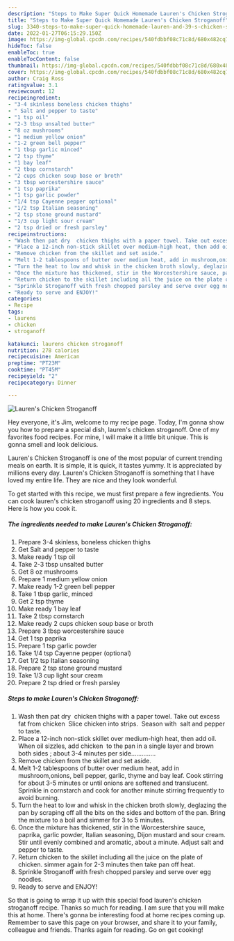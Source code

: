 ```yaml
---
description: "Steps to Make Super Quick Homemade Lauren's Chicken Stroganoff"
title: "Steps to Make Super Quick Homemade Lauren's Chicken Stroganoff"
slug: 3340-steps-to-make-super-quick-homemade-lauren-and-39-s-chicken-stroganoff
date: 2022-01-27T06:15:29.150Z
image: https://img-global.cpcdn.com/recipes/540fdbbf08c71c8d/680x482cq70/laurens-chicken-stroganoff-recipe-main-photo.jpg
hideToc: false
enableToc: true
enableTocContent: false
thumbnail: https://img-global.cpcdn.com/recipes/540fdbbf08c71c8d/680x482cq70/laurens-chicken-stroganoff-recipe-main-photo.jpg
cover: https://img-global.cpcdn.com/recipes/540fdbbf08c71c8d/680x482cq70/laurens-chicken-stroganoff-recipe-main-photo.jpg
author: Craig Ross
ratingvalue: 3.1
reviewcount: 12
recipeingredient:
- "3-4 skinless boneless chicken thighs"
- " Salt and pepper to taste"
- "1 tsp oil"
- "2-3 tbsp unsalted butter"
- "8 oz mushrooms"
- "1 medium yellow onion"
- "1-2 green bell pepper"
- "1 tbsp garlic minced"
- "2 tsp thyme"
- "1 bay leaf"
- "2 tbsp cornstarch"
- "2 cups chicken soup base or broth"
- "3 tbsp worcestershire sauce"
- "1 tsp paprika"
- "1 tsp garlic powder"
- "1/4 tsp Cayenne pepper optional"
- "1/2 tsp Italian seasoning"
- "2 tsp stone ground mustard"
- "1/3 cup light sour cream"
- "2 tsp dried or fresh parsley"
recipeinstructions:
- "Wash then pat dry  chicken thighs with a paper towel. Take out excess fat from chicken  Slice chicken into strips.  Season with  salt and pepper to taste."
- "Place a 12-inch non-stick skillet over medium-high heat, then add oil. When oil sizzles, add chicken  to the pan in a single layer and brown  both sides ; about 3-4 minutes per side.............."
- "Remove chicken from the skillet and set aside."
- "Melt 1-2 tablespoons of butter over medium heat, add in mushroom,onions, bell pepper, garlic, thyme and bay leaf. Cook stirring for about 3-5 minutes or until onions are softened and translucent. Sprinkle in cornstarch and cook for another minute stirring frequently to avoid burning."
- "Turn the heat to low and whisk in the chicken broth slowly, deglazing the pan by scraping off all the bits on the sides and bottom of the pan. Bring the mixture to a boil and simmer for 3 to 5 minutes."
- "Once the mixture has thickened, stir in the Worcestershire sauce, paprika, garlic powder, Italian seasoning, Dijon mustard and sour cream. Stir until evenly combined and aromatic, about a minute. Adjust salt and pepper to taste."
- "Return chicken to the skillet including all the juice on the plate of chicken. simmer again for 2-3 minutes then take pan off heat."
- "Sprinkle Stroganoff with fresh chopped parsley and serve over egg noodles."
- "Ready to serve and ENJOY!"
categories:
- Recipe
tags:
- laurens
- chicken
- stroganoff

katakunci: laurens chicken stroganoff 
nutrition: 278 calories
recipecuisine: American
preptime: "PT23M"
cooktime: "PT45M"
recipeyield: "2"
recipecategory: Dinner

---
```



![Lauren&#39;s Chicken Stroganoff](https://img-global.cpcdn.com/recipes/540fdbbf08c71c8d/680x482cq70/laurens-chicken-stroganoff-recipe-main-photo.jpg)

Hey everyone, it's Jim, welcome to my recipe page. Today, I'm gonna show you how to prepare a special dish, lauren&#39;s chicken stroganoff. One of my favorites food recipes. For mine, I will make it a little bit unique. This is gonna smell and look delicious.

Lauren&#39;s Chicken Stroganoff is one of the most popular of current trending meals on earth. It is simple, it is quick, it tastes yummy. It is appreciated by millions every day. Lauren&#39;s Chicken Stroganoff is something that I have loved my entire life. They are nice and they look wonderful.




To get started with this recipe, we must first prepare a few ingredients. You can cook lauren&#39;s chicken stroganoff using 20 ingredients and 8 steps. Here is how you cook it.

<!--inarticleads1-->

##### The ingredients needed to make Lauren&#39;s Chicken Stroganoff:

1. Prepare 3-4 skinless, boneless chicken thighs
1. Get  Salt and pepper to taste
1. Make ready 1 tsp oil
1. Take 2-3 tbsp unsalted butter
1. Get 8 oz mushrooms
1. Prepare 1 medium yellow onion
1. Make ready 1-2 green bell pepper
1. Take 1 tbsp garlic, minced
1. Get 2 tsp thyme
1. Make ready 1 bay leaf
1. Take 2 tbsp cornstarch
1. Make ready 2 cups chicken soup base or broth
1. Prepare 3 tbsp worcestershire sauce
1. Get 1 tsp paprika
1. Prepare 1 tsp garlic powder
1. Take 1/4 tsp Cayenne pepper (optional)
1. Get 1/2 tsp Italian seasoning
1. Prepare 2 tsp stone ground mustard
1. Take 1/3 cup light sour cream
1. Prepare 2 tsp dried or fresh parsley




<!--inarticleads2-->

##### Steps to make Lauren&#39;s Chicken Stroganoff:

1. Wash then pat dry  chicken thighs with a paper towel. Take out excess fat from chicken  Slice chicken into strips.  Season with  salt and pepper to taste.
1. Place a 12-inch non-stick skillet over medium-high heat, then add oil. When oil sizzles, add chicken  to the pan in a single layer and brown  both sides ; about 3-4 minutes per side..............
1. Remove chicken from the skillet and set aside.
1. Melt 1-2 tablespoons of butter over medium heat, add in mushroom,onions, bell pepper, garlic, thyme and bay leaf. Cook stirring for about 3-5 minutes or until onions are softened and translucent. Sprinkle in cornstarch and cook for another minute stirring frequently to avoid burning.
1. Turn the heat to low and whisk in the chicken broth slowly, deglazing the pan by scraping off all the bits on the sides and bottom of the pan. Bring the mixture to a boil and simmer for 3 to 5 minutes.
1. Once the mixture has thickened, stir in the Worcestershire sauce, paprika, garlic powder, Italian seasoning, Dijon mustard and sour cream. Stir until evenly combined and aromatic, about a minute. Adjust salt and pepper to taste.
1. Return chicken to the skillet including all the juice on the plate of chicken. simmer again for 2-3 minutes then take pan off heat.
1. Sprinkle Stroganoff with fresh chopped parsley and serve over egg noodles.
1. Ready to serve and ENJOY!



So that is going to wrap it up with this special food lauren&#39;s chicken stroganoff recipe. Thanks so much for reading. I am sure that you will make this at home. There's gonna be interesting food at home recipes coming up. Remember to save this page on your browser, and share it to your family, colleague and friends. Thanks again for reading. Go on get cooking!
